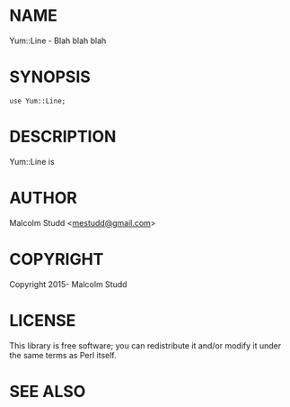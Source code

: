 # NAME

Yum::Line - Blah blah blah

# SYNOPSIS

    use Yum::Line;

# DESCRIPTION

Yum::Line is

# AUTHOR

Malcolm Studd &lt;mestudd@gmail.com>

# COPYRIGHT

Copyright 2015- Malcolm Studd

# LICENSE

This library is free software; you can redistribute it and/or modify
it under the same terms as Perl itself.

# SEE ALSO
